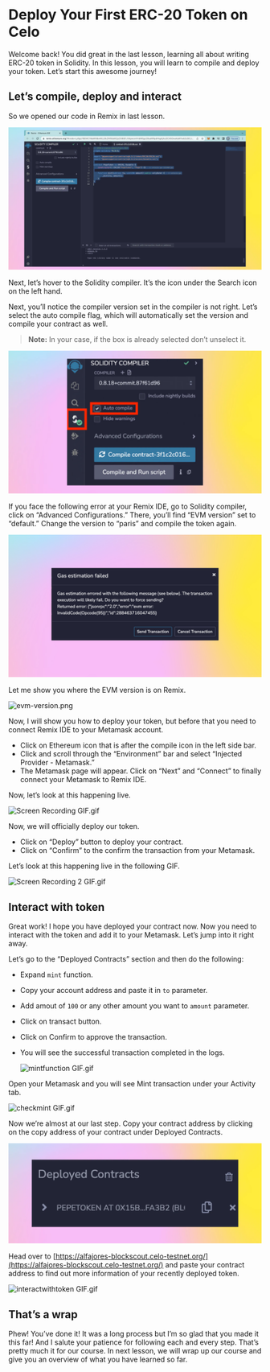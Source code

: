# Deploy Your First ERC-20 Token on Celo

Welcome back! You did great in the last lesson, learning all about writing ERC-20 token in Solidity. In this lesson, you will learn to compile and deploy your token. Let’s start this awesome journey!

## Let’s compile, deploy and interact

So we opened our code in Remix in last lesson.

![Frame 3560339 (4).jpg](https://github.com/0xmetaschool/Learning-Projects/blob/main/assests_for_all/assests_for_celo/5.%20Deploy%20Your%20First%20ERC-20%20Token%20on%20Celo/Frame_3560339_(4).webp?raw=true)

Next, let’s hover to the Solidity compiler. It’s the icon under the Search icon on the left hand.

Next, you’ll notice the compiler version set in the compiler is not right. Let’s select the auto compile flag, which will automatically set the version and compile your contract as well.

> **Note:** In your case, if the box is already selected don’t unselect it.

![Frame 3560339 (5).jpg](https://github.com/0xmetaschool/Learning-Projects/blob/main/assests_for_all/assests_for_celo/5.%20Deploy%20Your%20First%20ERC-20%20Token%20on%20Celo/Frame_3560339_(5).webp?raw=true)

If you face the following error at your Remix IDE, go to Solidity compiler, click on “Advanced Configurations.” There, you’ll find “EVM version” set to “default.” Change the version to “paris” and compile the token again.

![Frame 3560339 (11).png](https://github.com/0xmetaschool/Learning-Projects/blob/main/assests_for_all/assests_for_astar/4.%20Deploy%20Your%20First%20ERC20%20Token%20on%20Astar/Frame_3560339_(11).webp?raw=true)

Let me show you where the EVM version is on Remix.
    
![evm-version.png](https://github.com/0xmetaschool/Learning-Projects/blob/main/assests_for_all/How%20to%20create%20your%20own%20token%20on%20Binance/Deploying%20Your%20Token/evm-version.png?raw=true)

Now, I will show you how to deploy your token, but before that you need to connect Remix IDE to your Metamask account.

- Click on Ethereum icon that is after the compile icon in the left side bar.
- Click and scroll through the “Environment” bar and select “Injected Provider - Metamask.”
- The Metamask page will appear. Click on “Next” and “Connect” to finally connect your Metamask to Remix IDE.

Now, let’s look at this happening live.

![Screen Recording GIF.gif](https://github.com/0xmetaschool/Learning-Projects/blob/main/assests_for_all/assests_for_celo/5.%20Deploy%20Your%20First%20ERC-20%20Token%20on%20Celo/Screen_Recording_GIF.webp?raw=true)

Now, we will officially deploy our token.

- Click on “Deploy” button to deploy your contract.
- Click on “Confirm” to the confirm the transaction from your Metamask.

Let’s look at this happening live in the following GIF.

![Screen Recording 2 GIF.gif](https://github.com/0xmetaschool/Learning-Projects/blob/main/assests_for_all/assests_for_celo/5.%20Deploy%20Your%20First%20ERC-20%20Token%20on%20Celo/Screen_Recording_2_GIF.webp?raw=true)

## Interact with token

Great work! I hope you have deployed your contract now. Now you need to interact with the token and add it to your Metamask. Let’s jump into it right away.

Let’s go to the “Deployed Contracts” section and then do the following:

- Expand `mint` function.
- Copy your account address and paste it in `to` parameter.
- Add amout of `100` or any other amount you want to `amount` parameter.
- Click on transact button.
- Click on Confirm to approve the transaction.
- You will see the successful transaction completed in the logs.
    
    ![mintfunction GIF.gif](https://github.com/0xmetaschool/Learning-Projects/blob/main/assests_for_all/assests_for_celo/5.%20Deploy%20Your%20First%20ERC-20%20Token%20on%20Celo/mintfunction_GIF.webp?raw=true)
    

Open your Metamask and you will see Mint transaction under your Activity tab.

![checkmint GIF.gif](https://github.com/0xmetaschool/Learning-Projects/blob/main/assests_for_all/assests_for_celo/5.%20Deploy%20Your%20First%20ERC-20%20Token%20on%20Celo/checkmint_GIF.webp?raw=true)

Now we’re almost at our last step. Copy your contract address by clicking on the copy address of your contract under Deployed Contracts.

![Frame 3560353.jpg](https://github.com/0xmetaschool/Learning-Projects/blob/main/assests_for_all/assests_for_celo/5.%20Deploy%20Your%20First%20ERC-20%20Token%20on%20Celo/Frame_3560353.webp?raw=true)

Head over to [https://alfajores-blockscout.celo-testnet.org/](https://alfajores-blockscout.celo-testnet.org/) and paste your contract address to find out more information of your recently deployed token.

![interactwithtoken GIF.gif](https://github.com/0xmetaschool/Learning-Projects/blob/main/assests_for_all/assests_for_celo/5.%20Deploy%20Your%20First%20ERC-20%20Token%20on%20Celo/interactwithtoken_GIF.webp?raw=true)

## That’s a wrap

Phew! You’ve done it! It was a long process but I’m so glad that you made it this far! And I salute your patience for following each and every step. That’s pretty much it for our course. In next lesson, we will wrap up our course and give you an overview of what you have learned so far.